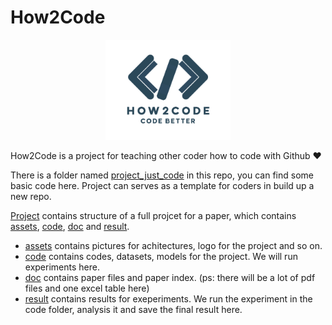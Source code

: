 # How2Code

<div>
<center><img src=project/assets/img/logo.png width=200></center>
</div>

How2Code is a project for teaching other coder how to code with Github ❤️

There is a folder named [project_just_code](project_just_code) in this repo, you can find some basic code here. Project can serves as a template for coders in build up a new repo.

[Project](project) contains structure of a full projcet for a paper, which contains [assets](project/assets/), [code](project/code/), [doc](project/doc/) and [result](project/result/).

- [assets](project/assets/) contains pictures for achitectures, logo for the project and so on.
- [code](project/code/) contains codes, datasets, models for the project. We will run experiments here.
- [doc](project/doc/) contains paper files and paper index. (ps: there will be a lot of pdf files and one excel table here)
- [result](project/result) contains results for exeperiments. We run the experiment in the code folder, analysis it and save the final result here.

